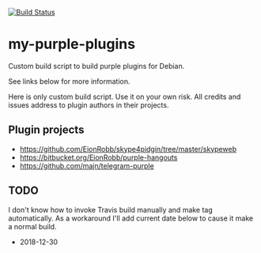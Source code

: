 [![Build Status](https://travis-ci.org/nikolay-turpitko/my-purple-plugins.svg?branch=master)](https://travis-ci.org/nikolay-turpitko/my-purple-plugins)

# my-purple-plugins

Custom build script to build purple plugins for Debian.

See links below for more information.

Here is only custom build script. Use it on your own risk.
All credits and issues address to plugin authors in their projects.

## Plugin projects

- https://github.com/EionRobb/skype4pidgin/tree/master/skypeweb
- https://bitbucket.org/EionRobb/purple-hangouts
- https://github.com/majn/telegram-purple

## TODO
I don't know how to invoke Travis build manually and make tag automatically.
As a workaround I'll add current date below to cause it make a normal build.

- 2018-12-30
